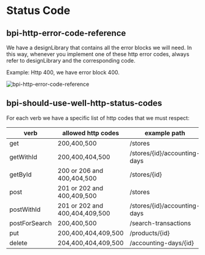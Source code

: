 # Status Code

## bpi-http-error-code-reference

We have a designLibrary that contains all the error blocks we will need. In this way, whenever you implement one of these http error codes, always refer to designLibrary and the corresponding code.

Example: Http 400, we have error block 400.

![bpi-http-error-code-reference](https://raw.github.com/bancobpi/style-guide/main/static/bpi-http-error-code-reference.jpg)

## bpi-should-use-well-http-status-codes

For each verb we have a specific list of http codes that we must respect:

verb           | allowed http codes            | example path
---------------|-------------------------------|---------
 get           | 200,400,500                   | /stores
 getWithId     | 200,400,404,500               | /stores/{id}/accounting-days
 getById       | 200 or 206 and 400,404,500    | /stores/{id}
 post          | 201 or 202 and 400,409,500    | /stores
 postWithId    | 201 or 202 and 400,404,409,500| /stores/{id}/accounting-days
 postForSearch | 200,400,500                   | /search-transactions
 put           | 200,400,404,409,500           | /products/{id}
 delete        | 204,400,404,409,500           | /accounting-days/{id}
